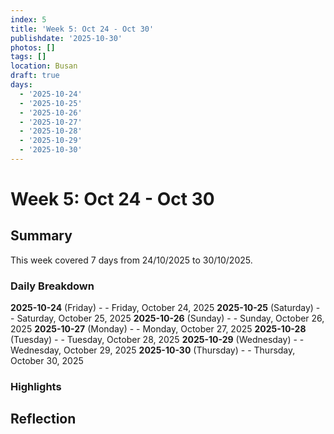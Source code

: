 ```yaml
---
index: 5
title: 'Week 5: Oct 24 - Oct 30'
publishdate: '2025-10-30'
photos: []
tags: []
location: Busan
draft: true
days:
  - '2025-10-24'
  - '2025-10-25'
  - '2025-10-26'
  - '2025-10-27'
  - '2025-10-28'
  - '2025-10-29'
  - '2025-10-30'
---
```

# Week 5: Oct 24 - Oct 30

## Summary

This week covered 7 days from 24/10/2025 to 30/10/2025.

### Daily Breakdown

**2025-10-24** (Friday) -  - Friday, October 24, 2025
**2025-10-25** (Saturday) -  - Saturday, October 25, 2025
**2025-10-26** (Sunday) -  - Sunday, October 26, 2025
**2025-10-27** (Monday) -  - Monday, October 27, 2025
**2025-10-28** (Tuesday) -  - Tuesday, October 28, 2025
**2025-10-29** (Wednesday) -  - Wednesday, October 29, 2025
**2025-10-30** (Thursday) -  - Thursday, October 30, 2025

### Highlights

<!-- Add weekly highlights here -->

## Reflection

<!-- Add weekly reflection here -->
